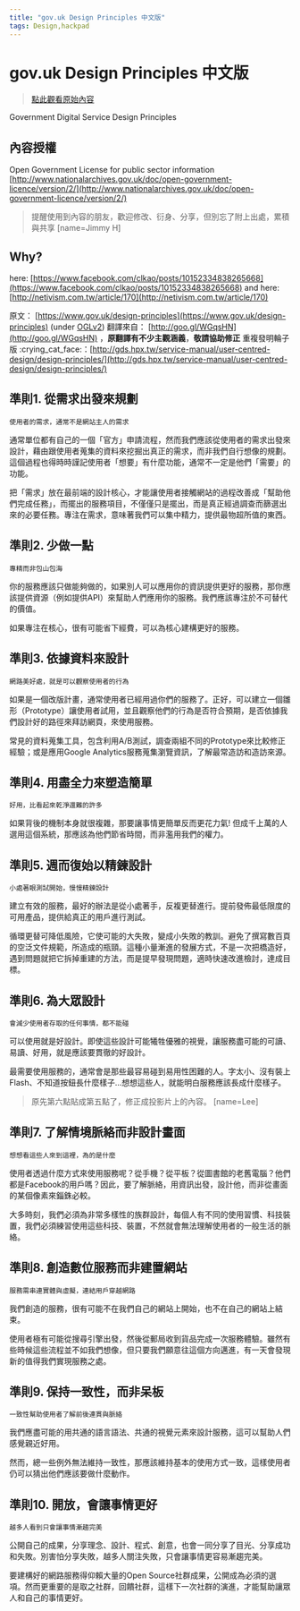 ```yaml
---
title: "gov.uk Design Principles 中文版"
tags: Design,hackpad
---
```


# gov.uk Design Principles 中文版

> [點此觀看原始內容](https://g0v.hackpad.tw/fiHQaYoPLar)

Government Digital Service Design Principles

## 內容授權

Open Government License for public sector information
[http://www.nationalarchives.gov.uk/doc/open-government-licence/version/2/](http://www.nationalarchives.gov.uk/doc/open-government-licence/version/2/)
> 提醒使用到內容的朋友，歡迎修改、衍身、分享，但別忘了附上出處，累積與共享
> [name=Jimmy H]



## Why?

here: [https://www.facebook.com/clkao/posts/10152334838265668](https://www.facebook.com/clkao/posts/10152334838265668)
and here: [http://netivism.com.tw/article/170](http://netivism.com.tw/article/170)

原文： [https://www.gov.uk/design-principles](https://www.gov.uk/design-principles) (under [OGLv2](https://www.nationalarchives.gov.uk/doc/open-government-licence/version/2/))
翻譯來自： [http://goo.gl/WGqsHN](http://goo.gl/WGqsHN) ，**原翻譯有不少主觀涵義**，**敬請協助修正**
重複發明輪子版 :crying\_cat\_face:：[http://gds.hpx.tw/service-manual/user-centred-design/design-principles/](http://gds.hpx.tw/service-manual/user-centred-design/design-principles/)

## 準則1\. 從需求出發來規劃

    使用者的需求，通常不是網站主人的需求

通常單位都有自己的一個「官方」申請流程，然而我們應該從使用者的需求出發來設計，藉由跟使用者蒐集的資料來挖掘出真正的需求，而非我們自行想像的規劃。這個過程也得時時謹記使用者「想要」有什麼功能，通常不一定是他們「需要」的功能。

把「需求」放在最前端的設計核心，才能讓使用者接觸網站的過程改善成「幫助他們完成任務」，而擺出的服務項目，不僅僅只是擺出，而是真正經過調查而篩選出來的必要任務。專注在需求，意味著我們可以集中精力，提供最物超所值的東西。


## 準則2\. 少做一點

    專精而非包山包海

你的服務應該只做能夠做的，如果別人可以應用你的資訊提供更好的服務，那你應該提供資源（例如提供API）來幫助人們應用你的服務。我們應該專注於不可替代的價值。

如果專注在核心，很有可能省下經費，可以為核心建構更好的服務。

## 準則3\. 依據資料來設計

    網路美好處，就是可以觀察使用者的行為

如果是一個改版計畫，通常使用者已經用過你們的服務了。正好，可以建立一個雛形（Prototype）讓使用者試用，並且觀察他們的行為是否符合預期，是否依據我們設計好的路徑來拜訪網頁，來使用服務。

常見的資料蒐集工具，包含利用A/B測試，調查兩組不同的Prototype來比較修正經驗；或是應用Google Analytics服務蒐集瀏覽資訊，了解最常造訪和造訪來源。

## 準則4\. 用盡全力來塑造簡單

    好用，比看起來乾淨還難的許多

如果背後的機制本身就很複雜，那要讓事情更簡單反而更花力氣!
但成千上萬的人選用這個系統，那應該為他們節省時間，而非濫用我們的權力。

## 準則5\. 週而復始以精鍊設計

    小處著眼測試開始，慢慢精鍊設計

建立有效的服務，最好的辦法是從小處著手，反複更替進行。提前發佈最低限度的可用產品，提供給真正的用戶進行測試。

循環更替可降低風險，它使可能的大失敗，變成小失敗的教訓。避免了撰寫數百頁的空泛文件規範，所造成的瓶頸。這種小量漸進的發展方式，不是一次把橋造好，遇到問題就把它拆掉重建的方法，而是提早發現問題，適時快速改進檢討，達成目標。


## 準則6\. 為大眾設計

    會減少使用者存取的任何事情，都不能碰

可以使用就是好設計。即使這些設計可能犧牲優雅的視覺，讓服務盡可能的可讀、易讀、好用，就是應該要貫徹的好設計。

最需要使用服務的，通常會是那些最容易碰到易用性困難的人。字太小、沒有裝上 Flash、不知道按鈕長什麼樣子...想想這些人，就能明白服務應該長成什麼樣子。
> 原先第六點貼成第五點了，修正成投影片上的內容。
> [name=Lee]


## 準則7\. 了解情境脈絡而非設計畫面

    想想看這些人來到這裡，為的是什麼

使用者透過什麼方式來使用服務呢？從手機？從平板？從圖書館的老舊電腦？他們都是Facebook的用戶嗎？因此，要了解脈絡，用資訊出發，設計他，而非從畫面的某個像素來錙銖必較。

大多時刻，我們必須為非常多樣性的族群設計，每個人有不同的使用習慣、科技裝置，我們必須練習使用這些科技、裝置，不然就會無法理解使用者的一般生活的脈絡。

## 準則8\. 創造數位服務而非建置網站

    服務需串連實體與虛擬，連結用戶穿越網路

我們創造的服務，很有可能不在我們自己的網站上開始，也不在自己的網站上結束。

使用者極有可能從搜尋引擎出發，然後從郵局收到貨品完成一次服務體驗。雖然有些時候這些流程並不如我們想像，但只要我們願意往這個方向邁進，有一天會發現新的值得我們實現服務之處。

## 準則9\. 保持一致性，而非呆板

    一致性幫助使用者了解前後連貫與脈絡

我們應盡可能的用共通的語言語法、共通的視覺元素來設計服務，這可以幫助人們感覺親近好用。

然而，總一些例外無法維持一致性，那應該維持基本的使用方式一致，這樣使用者仍可以猜出他們應該要做什麼動作。

## 準則10\. 開放，會讓事情更好

    越多人看到只會讓事情漸趨完美

公開自己的成果，分享理念、設計、程式、創意，也會一同分享了目光、分享成功和失敗。別害怕分享失敗，越多人關注失敗，只會讓事情更容易漸趨完美。

要建構好的網路服務得仰賴大量的Open Source社群成果，公開成為必須的選項。然而更重要的是取之社群，回饋社群，這樣下一次社群的演進，才能幫助讓眾人和自己的事情更好。

